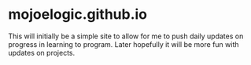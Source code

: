 # mojoelogic.github.io
This will initially be a simple site to allow for me to push daily updates on progress in learning to program. Later hopefully it will be more fun with updates on projects.
